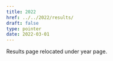 ```yaml
---
title: 2022
href: ../../2022/results/
draft: false
type: pointer
date: 2022-03-01
---
```


Results page relocated under year page.

